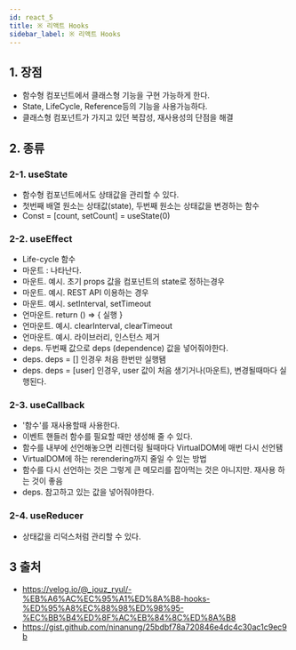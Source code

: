 ```yaml
---
id: react_5
title: ※ 리액트 Hooks
sidebar_label: ※ 리액트 Hooks
---
```


## 1. 장점

-   함수형 컴포넌트에서 클래스형 기능을 구현 가능하게 한다.
-   State, LifeCycle, Reference등의 기능을 사용가능하다.
-   클래스형 컴포넌트가 가지고 있던 복잡성, 재사용성의 단점을 해결

## 2. 종류
### 2-1. useState

-   함수형 컴포넌트에서도 상태값을 관리할 수 있다.
-   첫번째 배열 원소는 상태값(state), 두번째 원소는 상태값을 변경하는 함수
-   Const = [count, setCount] = useState(0)

### 2-2. useEffect

-   Life-cycle 함수
-   마운트 : 나타난다.
-   마운트. 예시. 초기 props 값을 컴포넌트의 state로 정하는경우
-   마운트. 예시. REST API 이용하는 경우
-   마운트. 예시. setInterval, setTimeout
-   언마운트. return () => { 실행 }
-   언마운트. 예시. clearInterval, clearTimeout
-   언마운트. 예시. 라이브러리, 인스턴스 제거
-   deps. 두번째 값으로 deps (dependence) 값을 넣어줘야한다.
-   deps. deps = [] 인경우 처음 한번만 실행됌
-   deps. deps = [user] 인경우, user 값이 처음 생기거나(마운트), 변경될때마다 실행된다.

### 2-3. useCallback

-   '함수'를 재사용할때 사용한다.
-   이벤트 핸들러 함수를 필요할 때만 생성해 줄 수 있다.
-   함수를 내부에 선언해놓으면 리렌더링 될때마다 VirtualDOM에 매번 다시 선언됌
-   VirtualDOM에 하는 rerendering까지 줄일 수 있는 방법
-   함수를 다시 선언하는 것은 그렇게 큰 메모리를 잡아먹는 것은 아니지만. 재사용 하는 것이 좋음
-   deps. 참고하고 있는 값을 넣어줘야한다.

### 2-4. useReducer

-   상태값을 리덕스처럼 관리할 수 있다.

## 3 출처

-   https://velog.io/@_jouz_ryul/-%EB%A6%AC%EC%95%A1%ED%8A%B8-hooks-%ED%95%A8%EC%88%98%ED%98%95-%EC%BB%B4%ED%8F%AC%EB%84%8C%ED%8A%B8
-   https://gist.github.com/ninanung/25bdbf78a720846e4dc4c30ac1c9ec9b
